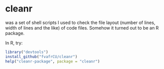 # cleanr
was a set of shell scripts I used to check the file layout (number of lines,
width of lines and the like) of code files.
Somehow it turned out to be an R package.

In R, try:

```R
library("devtools")
install_github("fvafrCU/cleanr")
help("cleanr-package", package = "cleanr")
```


